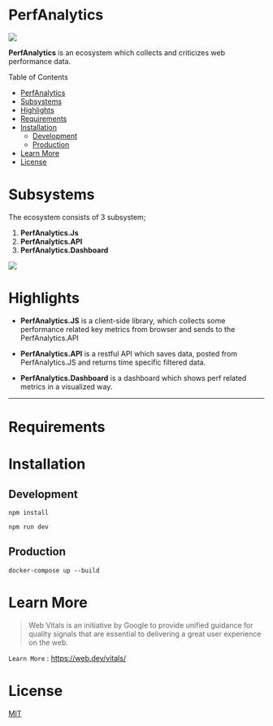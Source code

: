 # PerfAnalytics

![](https://i.hizliresim.com/e1v5ism.png)

**PerfAnalytics** is an ecosystem which collects and criticizes web performance data.

Table of Contents

- [PerfAnalytics](#perfanalytics)
- [Subsystems](#subsystems)
- [Highlights](#highlights)
- [Requirements](#requirements)
- [Installation](#installation)
  * [Development](#development)
  * [Production](#production)
- [Learn More](#learn-more)
- [License](#license)

# Subsystems

The ecosystem consists of 3 subsystem;

1. **PerfAnalytics.Js**
2. **PerfAnalytics.API**
3. **PerfAnalytics.Dashboard**

![](https://i.hizliresim.com/lj9z7dy.png)

# Highlights

- **PerfAnalytics.JS** is a client-side library, which collects some performance related key metrics from browser and sends to the PerfAnalytics.API

- **PerfAnalytics.API** is a restful API which saves data, posted from PerfAnalytics.JS and returns time specific filtered data.

- **PerfAnalytics.Dashboard** is a dashboard which shows perf related metrics in a visualized way.

---

# Requirements

# Installation

## Development

```
npm install
```

```
npm run dev
```

## Production

```
docker-compose up --build
```

# Learn More

> Web Vitals is an initiative by Google to provide unified guidance for quality signals that are essential to delivering a great user experience on the web.

`Learn More` : <https://web.dev/vitals/>

# License

[MIT](https://github.com/kaganmert/PerfAnalytics/blob/main/LICENSE)


